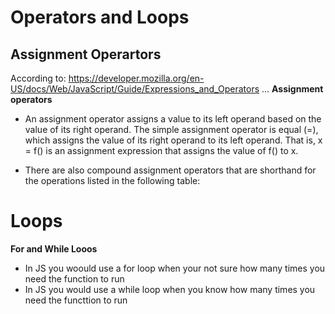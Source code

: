 # Operators and Loops

## Assignment Operartors
According to: https://developer.mozilla.org/en-US/docs/Web/JavaScript/Guide/Expressions_and_Operators ...
**Assignment operators**
- An assignment operator assigns a value to its left operand based on the value of its right operand. The simple assignment operator is equal (=), which assigns the value of its right operand to its left operand. That is, x = f() is an assignment expression that assigns the value of f() to x.

- There are also compound assignment operators that are shorthand for the operations listed in the following table:


# Loops

**For and While Looos**

- In JS you woould use a for loop when your not sure how many times you need the function to run
- In JS you would use a while loop when you know how many times you need the functtion to run
